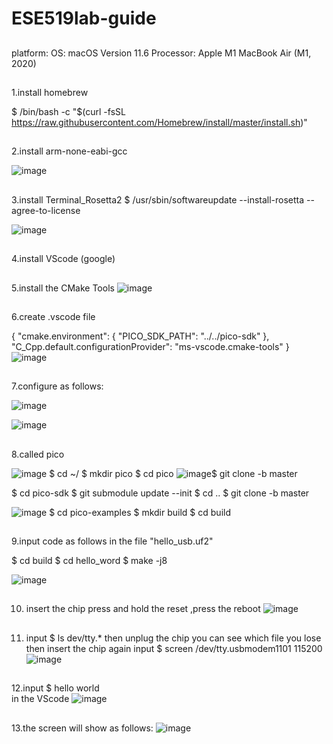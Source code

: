 # ESE519lab-guide


## 
platform:
OS: macOS  Version 11.6
Processor: Apple M1 
 MacBook Air (M1, 2020)
 
##
1.install homebrew

$ /bin/bash -c "$(curl -fsSL
https://raw.githubusercontent.com/Homebrew/install/master/install.sh)"

##
2.install arm-none-eabi-gcc

![image](https://user-images.githubusercontent.com/114256663/194977725-95747296-00ea-4787-89a5-b4c4c501fd9d.png)

##
3.install Terminal_Rosetta2
$ /usr/sbin/softwareupdate --install-rosetta --agree-to-license

![image](https://user-images.githubusercontent.com/114256663/194977768-24ef5a57-0c18-4d02-9309-c9a582534c65.png)

##
4.install VScode (google)
##
5.install the CMake Tools
![image](https://user-images.githubusercontent.com/114256663/194978120-9183bff8-120c-446c-ab85-e73c07dc6cf8.png)
##
6.create .vscode file

{
  "cmake.environment": {
  "PICO_SDK_PATH": "../../pico-sdk"
  },
  "C_Cpp.default.configurationProvider": "ms-vscode.cmake-tools"
}
![image](https://user-images.githubusercontent.com/114256663/194979294-78a60a4a-8050-482b-997a-71ad418c1e7b.png)
##
7.configure as follows:

![image](https://user-images.githubusercontent.com/114256663/194979757-59441ff9-97ac-40db-ae3f-8526d975edd8.png)

![image](https://user-images.githubusercontent.com/114256663/194980059-582af3f4-e39b-47a0-8b97-b96a53db8625.png)

##
8.called pico

![image](https://user-images.githubusercontent.com/114256663/194980578-27024a66-67be-4c89-bf25-dbb0631e1367.png)
$ cd ~/
$ mkdir pico
$ cd pico
![image](https://user-images.githubusercontent.com/114256663/194980860-f6b48d56-41a6-448d-8109-50dfef2a74fc.png)$ git clone -b master 

$ cd pico-sdk
$ git submodule update --init
$ cd ..
$ git clone -b master 

![image](https://user-images.githubusercontent.com/114256663/194981156-73636b56-0c0a-48d3-9575-bf3f2d8af62d.png)
$ cd pico-examples
$ mkdir build
$ cd build
##
9.input code as follows in the file "hello_usb.uf2"

$ cd build
$ cd hello_word
$ make -j8

![image](https://user-images.githubusercontent.com/114256663/194981482-78723bc5-ed78-46ca-8cb5-3bfde93c6bb0.png)
##
10. insert the chip 
press and hold the reset ,press the reboot 
![image](https://user-images.githubusercontent.com/114256663/194982734-ed6c9395-cc92-4dfc-8fc6-696174ca2377.png)


##
11. input
$ ls dev/tty.*
then unplug the chip 
you can see which file you lose
then insert the chip again
input 
$ screen /dev/tty.usbmodem1101 115200
![image](https://user-images.githubusercontent.com/114256663/194982466-a3007b03-11e8-468d-892e-3099be603142.png)

##
12.input 
$ hello world  
in the VScode
![image](https://user-images.githubusercontent.com/114256663/194983667-84f98f4b-dfb3-42a0-b625-b2e0363da1e5.png)

##
13.the screen will show as follows:
![image](https://user-images.githubusercontent.com/114256663/194983775-47cd5e7c-ea52-45e5-bb04-70060de816ac.png)






































